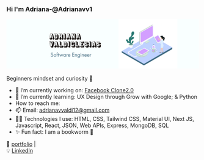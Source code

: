 ### Hi I'm Adriana-@Adrianavv1  


<img src='img/newbanner.png' width="900"> 



Beginners mindset and curiosity 💖

- 🔭  I’m currently working on: [Facebook Clone2.0](https://github.com/adrianavv1/facebook2.0)
- 🌱  I’m currently learning: UX Design through Grow with Google; & Python
- How to reach me: 
- 📫 Email: adrianavvaldi12@gmail.com
- 👩‍💻  Technologies I use: HTML, CSS, Tailwind CSS, Material UI, Next JS, Javascript, React, JSON, Web APIs, Express, MongoDB, SQL
- ✨  Fun fact: I am a bookworm 📔 


🏡 [portfolio](https://adrianavv1.github.io/My-portfolio/) |  
💡 [LinkedIn](https://www.linkedin.com/in/adrianavv/)